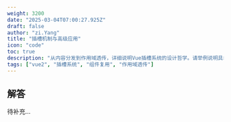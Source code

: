```yaml
---
weight: 3200
date: "2025-03-04T07:00:27.925Z"
draft: false
author: "zi.Yang"
title: "插槽机制与高级应用"
icon: "code"
toc: true
description: "从内容分发到作用域透传，详细说明Vue插槽系统的设计哲学。请举例说明具名插槽、作用域插槽在构建高阶组件时的特殊应用场景及其实现原理。"
tags: ["vue2", "插槽系统", "组件复用", "作用域透传"]
---
```


## 解答

待补充...
